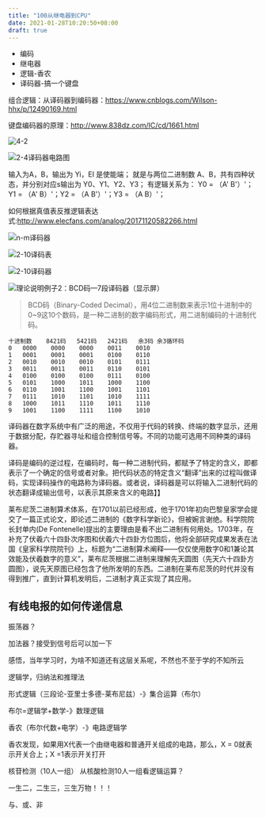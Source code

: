 ```yaml
---
title: "100从继电器到CPU"
date: 2021-01-28T10:20:50+08:00
draft: true
---
```


- 编码
- 继电器
- 逻辑-香农
- 译码器-搞一个键盘


组合逻辑：从译码器到编码器：https://www.cnblogs.com/Wilson-hhx/p/12490169.html

键盘编码器的原理：http://www.838dz.com/IC/cd/1661.html

![4-2](https://ansoncao.me/myblogtalk/img/20210128135149.png)

![2-4译码器电路图](https://iknow-pic.cdn.bcebos.com/dbb44aed2e738bd4e0f537eaaf8b87d6267ff911?x-bce-process=image/resize,m_lfit,w_600,h_800,limit_1)

输入为A，B，输出为 Yi，EI 是使能端；
就是与两位二进制数 A、B，共有四种状态，并分别对应s输出为 Y0、Y1、Y2、Y3；
有逻辑关系为：
Y0 = （A' B'）'；Y1 = （A' B）'；Y2 = （A B'）'；Y3 = （A B）'；


如何根据真值表反推逻辑表达式:http://www.elecfans.com/analog/20171120582266.html

![n-m译码器](https://ansoncao.me/myblogtalk/img/20210128135430.png)

![2-10译码表](https://pics1.baidu.com/feed/35a85edf8db1cb13fd0905562c8ab84893584b7c.png?token=6d64140e3bd5860dd31f78dca26b825a)

![2-10译码器](https://img2020.cnblogs.com/i-beta/1618094/202003/1618094-20200313222725093-1910774192.png)

![理论说明例子2：BCD码—7段译码器（显示屏）](https://img2020.cnblogs.com/i-beta/1618094/202003/1618094-20200313223644577-1502325030.png)

>BCD码（Binary-Coded Decimal），用4位二进制数来表示1位十进制中的0~9这10个数码，是一种二进制的数字编码形式，用二进制编码的十进制代码。
```
十进制数	8421码	5421码	2421码	余3码	余3循环码
0	0000	0000	0000	0011	0010
1	0001	0001	0001	0100	0110
2	0010	0010	0010	0101	0111
3	0011	0011	0011	0110	0101
4	0100	0100	0100	0111	0100
5	0101	1000	1011	1000	1100
6	0110	1001	1100	1001	1101
7	0111	1010	1101	1010	1111
8	1000	1011	1110	1011	1110
9	1001	1100	1111	1100	1010
```


译码器在数字系统中有广泛的用途，不仅用于代码的转换、终端的数字显示，还用于数据分配，存贮器寻址和组合控制信号等。不同的功能可选用不同种类的译码器。


译码是编码的逆过程，在编码时，每一种二进制代码，都赋予了特定的含义，即都表示了一个确定的信号或者对象。把代码状态的特定含义“翻译”出来的过程叫做译码，实现译码操作的电路称为译码器。或者说，译码器是可以将输入二进制代码的状态翻译成输出信号，以表示其原来含义的电路】】


莱布尼茨二进制算术体系，在1701以前已经形成，他于1701年初向巴黎皇家学会提交了一篇正式论文，即论述二进制的《数字科学新论》，但被婉言谢绝。科学院院长封单内(De Fontenelle)提出的主要理由是看不出二进制有何用处。1703年，在补充了伏羲六十四卦次序图和伏羲六十四卦方位图后，他将全部研究成果发表在法国《皇家科学院院刊》上，标题为“二进制算术阐释——仅仅使用数字0和1兼论其效能及伏羲数字的意义”，莱布尼茨根据二进制来理解先天圆图（先天六十四卦方圆图），说先天原图已经包含了他所发明的东西。二进制在莱布尼茨的时代并没有得到推广，直到计算机发明后，二进制才真正实现了其应用。


## 有线电报的如何传递信息

振荡器？

加法器？接受到信号后可以加一下


感悟，当年学习时，为啥不知道还有这层关系呢，不然也不至于学的不知所云


逻辑学，归纳法和推理法

形式逻辑（三段论-亚里士多德-莱布尼兹）-》集合运算（布尔）

布尔=逻辑学+数学-》数理逻辑

香农（布尔代数+电学）-》电路逻辑学

香农发现，如果用X代表一个由继电器和普通开关组成的电路，那么，X = 0就表示开关合上；X =1表示开关打开




核苷检测（10人一组）
从核酸检测10人一组看逻辑运算？


一生二，二生三，三生万物！！！

与、或、非
